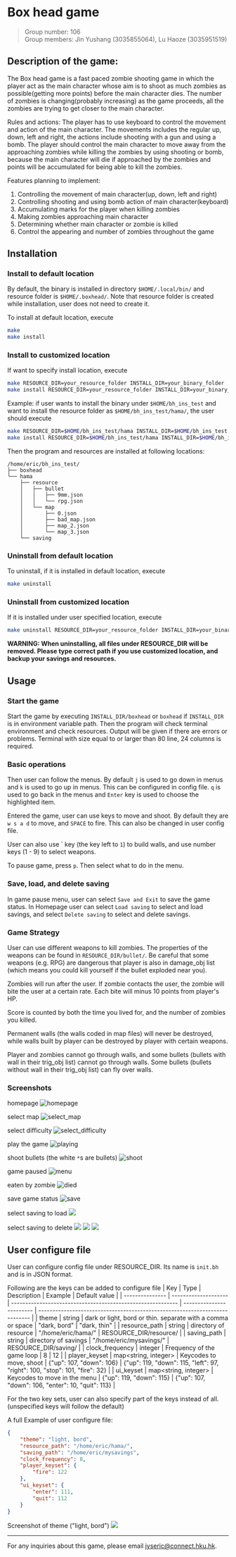 # Box head game
> Group number: 106   
> Group members: Jin Yushang (3035855064), Lu Haoze (3035951519)

## Description of the game:
The Box head game is a fast paced zombie shooting game in which the player act as the main character whose aim is to shoot as much zombies as possible(getting more points) before the main character dies. The number of zombies is changing(probably increasing) as the game proceeds, all the zombies are trying to get closer to the main character.

Rules and actions:
The player has to use keyboard to control the movement and action of the main character. The movements includes the regular up, down, left and right, the actions include shooting with a gun and using a bomb. The player should control the main character to move away from the approaching zombies while killing the zombies by using shooting or bomb, because the main character will die if approached by the zombies and points will be accumulated for being able to kill the zombies.

Features planning to implement:
1. Controlling the movement of main character(up, down, left and right)
2. Controlling shooting and using bomb action of main character(keyboard)
3. Accumulating marks for the player when killing zombies
4. Making zombies approaching main character
5. Determining whether main character or zombie is killed
6. Control the appearing and number of zombies throughout the game

## Installation
### Install to default location
By default, the binary is installed in directory `$HOME/.local/bin/` and resource folder is `$HOME/.boxhead/`. Note that resource folder is created while installation, user does not need to create it.

To install at default location, execute
```bash
make
make install
```

### Install to customized location
If want to specify install location, execute
```bash
make RESOURCE_DIR=your_resource_folder INSTALL_DIR=your_binary_folder
make install RESOURCE_DIR=your_resource_folder INSTALL_DIR=your_binary_folder
```

Example: if user wants to install the binary under `$HOME/bh_ins_test` and want to install the resource folder as `$HOME/bh_ins_test/hama/`, the user should execute
```bash
make RESOURCE_DIR=$HOME/bh_ins_test/hama INSTALL_DIR=$HOME/bh_ins_test
make install RESOURCE_DIR=$HOME/bh_ins_test/hama INSTALL_DIR=$HOME/bh_ins_test
```
Then the program and resources are installed at following locations:
```
/home/eric/bh_ins_test/
├── boxhead
└── hama
    ├── resource
    │   ├── bullet
    │   │   ├── 9mm.json
    │   │   └── rpg.json
    │   └── map
    │       ├── 0.json
    │       ├── bad_map.json
    │       ├── map_2.json
    │       └── map_3.json
    └── saving
```

### Uninstall from default location
To uninstall, if it is installed in default location, execute
```bash
make uninstall
```

### Uninstall from customized location
If it is installed under user specified location, execute
```bash
make uninstall RESOURCE_DIR=your_resource_folder INSTALL_DIR=your_binary_folder
```

__WARNING: When uninstalling, all files under RESOURCE_DIR will be removed. Please type correct path if you use customized location, and backup your savings and resources.__

## Usage
### Start the game
Start the game by executing `INSTALL_DIR/boxhead` or `boxhead` if `INSTALL_DIR` is in environment variable path. Then the program will check terminal environment and check resources. Output will be given if there are errors or problems.
Terminal with size equal to or larger than 80 line, 24 columns is required.

### Basic operations
Then user can follow the menus. By default `j` is used to go down in menus and `k` is used to go up in menus. This can be configured in config file.
`q` is used to go back in the menus and `Enter` key is used to choose the highlighted item.

Entered the game, user can use keys to move and shoot. By default they are `w s a d` to move,
and `SPACE` to fire. This can also be changed in user config file.

User can also use \` key (the key left to `1`) to build walls, and use number keys (1 - 9) to select weapons.

To pause game, press `p`. Then select what to do in the menu.

### Save, load, and delete saving
In game pause menu, user can select `Save and Exit` to save the game status. In Homepage user can select `Load saving` to select and load savings, and select `Delete saving` to select and delete savings.

### Game Strategy
User can use different weapons to kill zombies. The properties of the weapons can be found in `RESOURCE_DIR/bullet/`.
Be careful that some weapons (e.g. RPG) are dangerous that player is also in damage_obj list (which means you could kill yourself if the bullet exploded near you).

Zombies will run after the user. If zombie contacts the user, the zombie will bite the user at a certain rate. Each bite will minus 10 points from player's HP.

Score is counted by both the time you lived for, and the number of zombies you killed.

Permanent walls (the walls coded in map files) will never be destroyed, while walls built by player can be destroyed by player with certain weapons. 

Player and zombies cannot go through walls, and some bullets (bullets with wall in their trig_obj list) cannot go through walls. Some bullets (bullets without wall in their trig_obj list) can fly over walls.   

### Screenshots 
homepage
![homepage](screenshot/homepage.png)

select map
![select_map](screenshot/select_map.png)

select difficulty
![select_difficulty](screenshot/select_difficulty.png)

play the game
![playing](screenshot/playing.png)

shoot bullets (the white `*`s are bullets)
![shoot](screenshot/shoot_bullet.png)

game paused
![menu](screenshot/pause.png)

eaten by zombie
![died](screenshot/died.png)

save game status
![save](screenshot/save_inputname.png)

select saving to load
![](screenshot/load_select.png)

select saving to delete
![](screenshot/delete_select.png)
![](screenshot/delete_confirm.png)
![](screenshot/delete_notice.png)

## User configure file
User can configure config file under RESOURCE_DIR. Its name is `init.bh` and is in JSON format.

Following are the keys can be added to configure file
| Key             | Type                 | Description                                                 | Example                  | Default value                                                               |
| --------------- | -------------------- | ----------------------------------------------------------- | ------------------------ | --------------------------------------------------------------------------- |
| theme           | string               | dark or light, bord or thin. separate with a comma or space | "dark, bord"             | "dark, thin"                                                                |
| resource_path   | string               | directory of resource                                       | "/home/eric/hama/"       | RESOURCE_DIR/resource/                                                      |
| saving_path     | string               | directory of savings                                        | "/home/eric/mysavings/"  | RESOURCE_DIR/saving/                                                        |
| clock_frequency | integer              | Frequency of the game loop                                  | 8                        | 12                                                                          |
| player_keyset   | map<string, integer> | Keycodes to move, shoot                                     | {"up": 107, "down": 106} | {"up": 119, "down": 115, "left": 97, "right": 100, "stop": 101, "fire": 32} |
| ui_keyset       | map<string, integer> | Keycodes to move in the menu                                | {"up": 119, "down": 115} | {"up": 107, "down": 106, "enter": 10, "quit": 113}                          |

For the two key sets, user can also specify part of the keys instead of all. (unspecified keys will follow the default) 

A full Example of user configure file:
```json
{
    "theme": "light, bord",
    "resource_path": "/home/eric/hama/",
    "saving_path": "/home/eric/mysavings",
    "clock_frequency": 8,
    "player_keyset": {
        "fire": 122
    },
    "ui_keyset": {
        "enter": 111,
        "quit": 112
    }
}
```

Screenshot of theme ("light, bord")
![](screenshot/light_bord.png)

---
For any inquiries about this game, please email [jyseric@connect.hku.hk](jyseric@connect.hku.hk). 